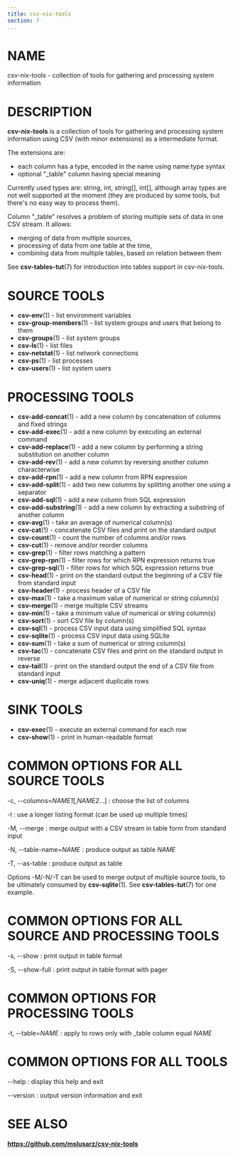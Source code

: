 ```yaml
---
title: csv-nix-tools
section: 7
...
```


# NAME #

csv-nix-tools - collection of tools for gathering and processing system information

# DESCRIPTION #

**csv-nix-tools** is a collection of tools for gathering and processing system
information using CSV (with minor extensions) as a intermediate format.

The extensions are:

- each column has a type, encoded in the name using name:type syntax
- optional "_table" column having special meaning

Currently used types are: string, int, string[], int[], although array types
are not well supported at the moment (they are produced by some tools, but
there's no easy way to process them).

Column "_table" resolves a problem of storing multiple sets of data in one
CSV stream. It allows:

- merging of data from multiple sources,
- processing of data from one table at the time,
- combining data from multiple tables, based on relation between them

See **csv-tables-tut**(7) for introduction into tables support in csv-nix-tools.

# SOURCE TOOLS #

- **csv-env**(1) - list environment variables
- **csv-group-members**(1) - list system groups and users that belong to them
- **csv-groups**(1) - list system groups
- **csv-ls**(1) - list files
- **csv-netstat**(1) - list network connections
- **csv-ps**(1) - list processes
- **csv-users**(1) - list system users

# PROCESSING TOOLS #

- **csv-add-concat**(1) - add a new column by concatenation of columns and fixed strings
- **csv-add-exec**(1) - add a new column by executing an external command
- **csv-add-replace**(1) - add a new column by performing a string substitution on another column
- **csv-add-rev**(1) - add a new column by reversing another column characterwise
- **csv-add-rpn**(1) - add a new column from RPN expression
- **csv-add-split**(1) - add two new columns by splitting another one using a separator
- **csv-add-sql**(1) - add a new column from SQL expression
- **csv-add-substring**(1) - add a new column by extracting a substring of another column
- **csv-avg**(1) - take an average of numerical column(s)
- **csv-cat**(1) - concatenate CSV files and print on the standard output
- **csv-count**(1) - count the number of columns and/or rows
- **csv-cut**(1) - remove and/or reorder columns
- **csv-grep**(1) - filter rows matching a pattern
- **csv-grep-rpn**(1) - filter rows for which RPN expression returns true
- **csv-grep-sql**(1) - filter rows for which SQL expression returns true
- **csv-head**(1) - print on the standard output the beginning of a CSV file from standard input
- **csv-header**(1) - process header of a CSV file
- **csv-max**(1) - take a maximum value of numerical or string column(s)
- **csv-merge**(1) - merge multiple CSV streams
- **csv-min**(1) - take a minimum value of numerical or string column(s)
- **csv-sort**(1) - sort CSV file by column(s)
- **csv-sql**(1) - process CSV input data using simplified SQL syntax
- **csv-sqlite**(1) - process CSV input data using SQLite
- **csv-sum**(1) - take a sum of numerical or string column(s)
- **csv-tac**(1) - concatenate CSV files and print on the standard output in reverse
- **csv-tail**(1) - print on the standard output the end of a CSV file from standard input
- **csv-uniq**(1) - merge adjacent duplicate rows

# SINK TOOLS #

- **csv-exec**(1) - execute an external command for each row
- **csv-show**(1) - print in human-readable format

# COMMON OPTIONS FOR ALL SOURCE TOOLS #

-c, \--columns=*NAME1*[,*NAME2*...]
:   choose the list of columns

-l
:   use a longer listing format (can be used up multiple times)

-M, \--merge
:   merge output with a CSV stream in table form from standard input

-N, \--table-name=*NAME*
:   produce output as table *NAME*

-T, \--as-table
:   produce output as table

Options -M/-N/-T can be used to merge output of multiple source tools, to
be ultimately consumed by **csv-sqlite**(1). See **csv-tables-tut**(7) for
one example.

# COMMON OPTIONS FOR ALL SOURCE AND PROCESSING TOOLS #

-s, \--show
:   print output in table format

-S, \--show-full
:   print output in table format with pager

# COMMON OPTIONS FOR PROCESSING TOOLS #

-t, \--table=*NAME*
:   apply to rows only with _table column equal *NAME*

# COMMON OPTIONS FOR ALL TOOLS #

\--help
:   display this help and exit

\--version
:   output version information and exit

# SEE ALSO #

**<https://github.com/mslusarz/csv-nix-tools>**
